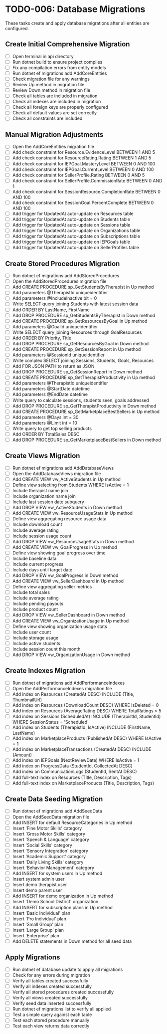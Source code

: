 # TODO-006: Database Migrations

These tasks create and apply database migrations after all entities are configured.

## Create Initial Comprehensive Migration

- [ ] Open terminal in api directory
- [ ] Run dotnet build to ensure project compiles
- [ ] Fix any compilation errors from entity models
- [ ] Run dotnet ef migrations add AddCoreEntities
- [ ] Check migration file for any warnings
- [ ] Review Up method in migration file
- [ ] Review Down method in migration file
- [ ] Check all tables are included in migration
- [ ] Check all indexes are included in migration
- [ ] Check all foreign keys are properly configured
- [ ] Check all default values are set correctly
- [ ] Check all constraints are included

## Manual Migration Adjustments

- [ ] Open the AddCoreEntities migration file
- [ ] Add check constraint for Resource.EvidenceLevel BETWEEN 1 AND 5
- [ ] Add check constraint for ResourceRating.Rating BETWEEN 1 AND 5
- [ ] Add check constraint for IEPGoal.MasteryLevel BETWEEN 0 AND 100
- [ ] Add check constraint for IEPGoal.CurrentLevel BETWEEN 0 AND 100
- [ ] Add check constraint for SellerProfile.Rating BETWEEN 0 AND 5
- [ ] Add check constraint for SellerProfile.CommissionRate BETWEEN 0 AND 1
- [ ] Add check constraint for SessionResource.CompletionRate BETWEEN 0 AND 100
- [ ] Add check constraint for SessionGoal.PercentComplete BETWEEN 0 AND 100
- [ ] Add trigger for UpdatedAt auto-update on Resources table
- [ ] Add trigger for UpdatedAt auto-update on Students table
- [ ] Add trigger for UpdatedAt auto-update on Sessions table
- [ ] Add trigger for UpdatedAt auto-update on Organizations table
- [ ] Add trigger for UpdatedAt auto-update on Subscriptions table
- [ ] Add trigger for UpdatedAt auto-update on IEPGoals table
- [ ] Add trigger for UpdatedAt auto-update on SellerProfiles table

## Create Stored Procedures Migration

- [ ] Run dotnet ef migrations add AddStoredProcedures
- [ ] Open the AddStoredProcedures migration file
- [ ] Add CREATE PROCEDURE sp_GetStudentsByTherapist in Up method
- [ ] Add parameters @TherapistId uniqueidentifier
- [ ] Add parameters @IncludeInactive bit = 0
- [ ] Write SELECT query joining Students with latest session data
- [ ] Add ORDER BY LastName, FirstName
- [ ] Add DROP PROCEDURE sp_GetStudentsByTherapist in Down method
- [ ] Add CREATE PROCEDURE sp_GetResourcesByGoal in Up method
- [ ] Add parameters @GoalId uniqueidentifier
- [ ] Write SELECT query joining Resources through GoalResources
- [ ] Add ORDER BY Priority, Title
- [ ] Add DROP PROCEDURE sp_GetResourcesByGoal in Down method
- [ ] Add CREATE PROCEDURE sp_GetSessionReport in Up method
- [ ] Add parameters @SessionId uniqueidentifier
- [ ] Write complex SELECT joining Sessions, Students, Goals, Resources
- [ ] Add FOR JSON PATH to return as JSON
- [ ] Add DROP PROCEDURE sp_GetSessionReport in Down method
- [ ] Add CREATE PROCEDURE sp_GetTherapistProductivity in Up method
- [ ] Add parameters @TherapistId uniqueidentifier
- [ ] Add parameters @StartDate datetime
- [ ] Add parameters @EndDate datetime
- [ ] Write query to calculate sessions, students seen, goals addressed
- [ ] Add DROP PROCEDURE sp_GetTherapistProductivity in Down method
- [ ] Add CREATE PROCEDURE sp_GetMarketplaceBestSellers in Up method
- [ ] Add parameters @Days int = 30
- [ ] Add parameters @Limit int = 10
- [ ] Write query to get top selling products
- [ ] Add ORDER BY TotalSales DESC
- [ ] Add DROP PROCEDURE sp_GetMarketplaceBestSellers in Down method

## Create Views Migration

- [ ] Run dotnet ef migrations add AddDatabaseViews
- [ ] Open the AddDatabaseViews migration file
- [ ] Add CREATE VIEW vw_ActiveStudents in Up method
- [ ] Define view selecting from Students WHERE IsActive = 1
- [ ] Include therapist name join
- [ ] Include organization name join
- [ ] Include last session date subquery
- [ ] Add DROP VIEW vw_ActiveStudents in Down method
- [ ] Add CREATE VIEW vw_ResourceUsageStats in Up method
- [ ] Define view aggregating resource usage data
- [ ] Include download count
- [ ] Include average rating
- [ ] Include session usage count
- [ ] Add DROP VIEW vw_ResourceUsageStats in Down method
- [ ] Add CREATE VIEW vw_GoalProgress in Up method
- [ ] Define view showing goal progress over time
- [ ] Include baseline data
- [ ] Include current progress
- [ ] Include days until target date
- [ ] Add DROP VIEW vw_GoalProgress in Down method
- [ ] Add CREATE VIEW vw_SellerDashboard in Up method
- [ ] Define view aggregating seller metrics
- [ ] Include total sales
- [ ] Include average rating
- [ ] Include pending payouts
- [ ] Include product count
- [ ] Add DROP VIEW vw_SellerDashboard in Down method
- [ ] Add CREATE VIEW vw_OrganizationUsage in Up method
- [ ] Define view showing organization usage stats
- [ ] Include user count
- [ ] Include storage usage
- [ ] Include active students
- [ ] Include session count this month
- [ ] Add DROP VIEW vw_OrganizationUsage in Down method

## Create Indexes Migration

- [ ] Run dotnet ef migrations add AddPerformanceIndexes
- [ ] Open the AddPerformanceIndexes migration file
- [ ] Add index on Resources (CreatedAt DESC) INCLUDE (Title, ThumbnailUrl)
- [ ] Add index on Resources (DownloadCount DESC) WHERE IsDeleted = 0
- [ ] Add index on Resources (AverageRating DESC) WHERE TotalRatings > 5
- [ ] Add index on Sessions (ScheduledAt) INCLUDE (TherapistId, StudentId) WHERE SessionStatus = 'Scheduled'
- [ ] Add index on Students (TherapistId, IsActive) INCLUDE (FirstName, LastName)
- [ ] Add index on MarketplaceProducts (PublishedAt DESC) WHERE IsActive = 1
- [ ] Add index on MarketplaceTransactions (CreatedAt DESC) INCLUDE (Amount)
- [ ] Add index on IEPGoals (NextReviewDate) WHERE IsActive = 1
- [ ] Add index on ProgressData (StudentId, CollectedAt DESC)
- [ ] Add index on CommunicationLogs (StudentId, SentAt DESC)
- [ ] Add full-text index on Resources (Title, Description, Tags)
- [ ] Add full-text index on MarketplaceProducts (Title, Description, Tags)

## Create Data Seeding Migration

- [ ] Run dotnet ef migrations add AddSeedData
- [ ] Open the AddSeedData migration file
- [ ] Add INSERT for default ResourceCategories in Up method
- [ ] Insert 'Fine Motor Skills' category
- [ ] Insert 'Gross Motor Skills' category
- [ ] Insert 'Speech & Language' category
- [ ] Insert 'Social Skills' category
- [ ] Insert 'Sensory Integration' category
- [ ] Insert 'Academic Support' category
- [ ] Insert 'Daily Living Skills' category
- [ ] Insert 'Behavior Management' category
- [ ] Add INSERT for system users in Up method
- [ ] Insert system admin user
- [ ] Insert demo therapist user
- [ ] Insert demo parent user
- [ ] Add INSERT for demo organization in Up method
- [ ] Insert 'Demo School District' organization
- [ ] Add INSERT for subscription plans in Up method
- [ ] Insert 'Basic Individual' plan
- [ ] Insert 'Pro Individual' plan
- [ ] Insert 'Small Group' plan
- [ ] Insert 'Large Group' plan
- [ ] Insert 'Enterprise' plan
- [ ] Add DELETE statements in Down method for all seed data

## Apply Migrations

- [ ] Run dotnet ef database update to apply all migrations
- [ ] Check for any errors during migration
- [ ] Verify all tables created successfully
- [ ] Verify all indexes created successfully
- [ ] Verify all stored procedures created successfully
- [ ] Verify all views created successfully
- [ ] Verify seed data inserted successfully
- [ ] Run dotnet ef migrations list to verify all applied
- [ ] Test a simple query against each table
- [ ] Test each stored procedure manually
- [ ] Test each view returns data correctly